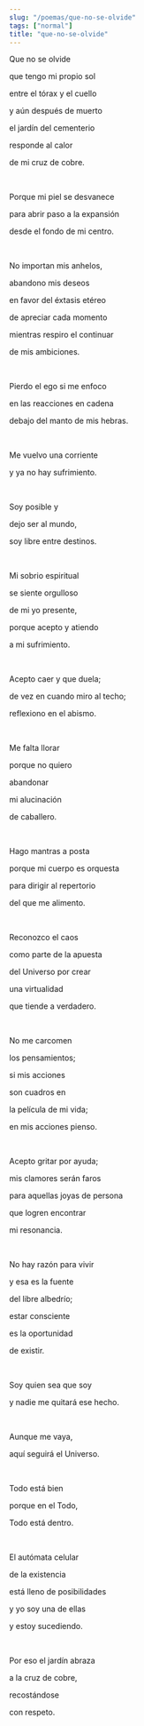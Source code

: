 ```yaml
---
slug: "/poemas/que-no-se-olvide"
tags: ["normal"]
title: "que-no-se-olvide"
---
```

Que no se olvide 

que tengo mi propio sol 

entre el tórax y el cuello

y aún después de muerto

el jardín del cementerio

responde al calor

de mi cruz de cobre.

&nbsp;

Porque mi piel se desvanece

para abrir paso a la expansión

desde el fondo de mi centro.

&nbsp;

No importan mis anhelos,

abandono mis deseos

en favor del éxtasis etéreo

de apreciar cada momento

mientras respiro el continuar

de mis ambiciones.

&nbsp;

Pierdo el ego si me enfoco

en las reacciones en cadena

debajo del manto de mis hebras.

&nbsp;

Me vuelvo una corriente

y ya no hay sufrimiento.

&nbsp;

Soy posible y 

dejo ser al mundo,

soy libre entre destinos.

&nbsp;

Mi sobrio espiritual

se siente orgulloso

de mi yo presente,

porque acepto y atiendo 

a mi sufrimiento.

&nbsp;

Acepto caer y que duela;

de vez en cuando miro al techo;

reflexiono en el abismo.

&nbsp;

Me falta llorar

porque no quiero 

abandonar 

mi alucinación 

de caballero.

&nbsp;

Hago mantras a posta

porque mi cuerpo es orquesta

para dirigir al repertorio 

del que me alimento.

&nbsp;

Reconozco el caos

como parte de la apuesta

del Universo por crear

una virtualidad

que tiende a verdadero.

&nbsp;

No me carcomen 

los pensamientos;

si mis acciones

son cuadros en

la película de mi vida;

en mis acciones pienso.

&nbsp;

Acepto gritar por ayuda;

mis clamores serán faros

para aquellas joyas de persona

que logren encontrar 

mi resonancia.

&nbsp;

No hay razón para vivir

y esa es la fuente 

del libre albedrío;

estar consciente 

es la oportunidad 

de existir.

&nbsp;

Soy quien sea que soy

y nadie me quitará ese hecho.

&nbsp;

Aunque me vaya,

aquí seguirá el Universo.

&nbsp;

Todo está bien

porque en el Todo, 

Todo está dentro.

&nbsp;

El autómata celular 

de la existencia

está lleno de posibilidades

y yo soy una de ellas

y estoy sucediendo.

&nbsp;

Por eso el jardín abraza

a la cruz de cobre,

recostándose

con respeto.